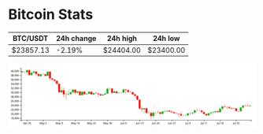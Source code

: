 # Bitcoin Stats

BTC/USDT|24h change|24h high|24h low|
|---|---|---|---|
|$23857.13|-2.19%|$24404.00|$23400.00|

<img src="./chart.svg">

